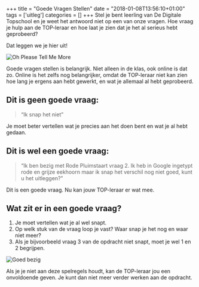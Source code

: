 +++
title = "Goede Vragen Stellen"
date = "2018-01-08T13:56:10+01:00"
tags = ['uitleg']
categories = []
+++
Stel je bent leerling van De Digitale Topschool en je weet het antwoord niet
op een van onze vragen. Hoe vraag je hulp aan de TOP-leraar en
hoe laat je zien dat je het al serieus hebt geprobeerd?

Dat leggen we je hier uit!

![Oh Please Tell Me More](/img/11vnz46.jpg)

Goede vragen stellen is belangrijk. Niet alleen in de klas, ook online is dat
zo. Online is het zelfs nog belangrijker, omdat de TOP-leraar niet kan zien hoe
lang je ergens aan hebt gewerkt, en wat je allemaal al hebt geprobeerd.

## Dit is geen goede vraag:

> “Ik snap het niet”

Je moet beter vertellen wat je precies aan het doen bent en wat je al hebt
gedaan.

## Dit is wel een goede vraag:

> “Ik ben bezig met Rode Pluimstaart vraag 2. Ik heb in Google ingetypt rode en grijze eekhoorn maar ik snap het verschil nog niet goed, kunt u het uitleggen?”

Dit is een goede vraag. Nu kan jouw TOP-leraar er wat mee.

## Wat zit er in een goede vraag?

1. Je moet vertellen wat je al wel snapt.
2. Op welk stuk van de vraag loop je vast? Waar snap je het nog en waar niet meer?
3. Als je bijvoorbeeld vraag 3 van de opdracht niet snapt, moet je wel 1 en 2 begrijpen.

![Goed bezig](/img/goed-bezig.jpg)

Als je je niet aan deze spelregels houdt, kan de TOP-leraar jou een onvoldoende
geven. Je kunt dan niet meer verder werken aan de opdracht.
